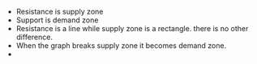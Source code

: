 - Resistance is supply zone
- Support is demand zone
- Resistance is a line while supply zone is a rectangle. there is no other difference. 
- When the graph breaks supply zone it becomes demand zone.
- 